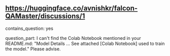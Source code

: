 ## https://huggingface.co/avnishkr/falcon-QAMaster/discussions/1

contains_question: yes

question_part: I can't find the Colab Notebook mentioned in your README.md: "Model Details ... See attached [Colab Notebook] used to train the model." Please advise.